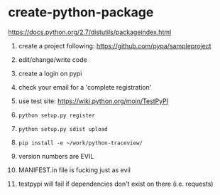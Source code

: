 # create-python-package

https://docs.python.org/2.7/distutils/packageindex.html

1. create a project following: https://github.com/pypa/sampleproject
1. edit/change/write code
1. create a login on pypi
1. check your email for a 'complete registration'
1. use test site: https://wiki.python.org/moin/TestPyPI
1. `python setup.py register`
1. `python setup.py sdist upload`

1. `pip install -e ~/work/python-traceview/`
1. version numbers are EVIL
1. MANIFEST.in file is fucking just as evil
1. testpypi will fail if dependencies don't exist on there (i.e. requests)

